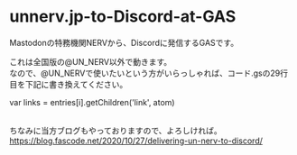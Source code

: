 # unnerv.jp-to-Discord-at-GAS
Mastodonの特務機関NERVから、Discordに発信するGASです。

これは全国版の@UN_NERV以外で動きます。<br>
なので、@UN_NERVで使いたいという方がいらっしゃれば、コード.gsの29行目を下記に書き換えてください。<br>

var links     = entries[i].getChildren('link', atom)<br><br>

ちなみに当方ブログもやっておりますので、よろしければ。<br>
https://blog.fascode.net/2020/10/27/delivering-un-nerv-to-discord/
